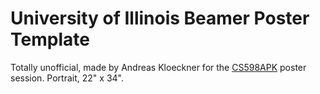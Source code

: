 # University of Illinois Beamer Poster Template

Totally unofficial, made by Andreas Kloeckner for the
[CS598APK](https://relate.cs.illinois.edu/course/cs598apk-f18/)
poster session. Portrait, 22" x 34".
